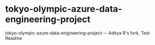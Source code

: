 # tokyo-olympic-azure-data-engineering-project

tokyo-olympic-azure-data-engineering-project
-- Aditya R's fork. Test Readme
